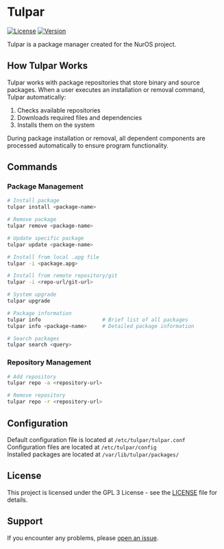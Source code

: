 # Tulpar

[![License](https://img.shields.io/github/license/nuros-linux/Tulpar)](LICENSE)
[![Version](https://img.shields.io/github/v/release/nuros-linux/Tulpar)](https://github.com/nuros-linux/Tulpar/releases)

Tulpar is a package manager created for the NurOS project.

## How Tulpar Works

Tulpar works with package repositories that store binary and source packages. When a user executes an installation or removal command, Tulpar automatically:

1. Checks available repositories
2. Downloads required files and dependencies
3. Installs them on the system

During package installation or removal, all dependent components are processed automatically to ensure program functionality.

## Commands

### Package Management
```bash
# Install package
tulpar install <package-name>

# Remove package
tulpar remove <package-name>

# Update specific package
tulpar update <package-name>

# Install from local .apg file
tulpar -i <package.apg>

# Install from remote repository/git
tulpar -i <repo-url/git-url>

# System upgrade
tulpar upgrade

# Package information
tulpar info                    # Brief list of all packages
tulpar info <package-name>     # Detailed package information

# Search packages
tulpar search <query>
```

### Repository Management
```bash
# Add repository
tulpar repo -a <repository-url>

# Remove repository
tulpar repo -r <repository-url>
```

## Configuration

Default configuration file is located at `/etc/tulpar/tulpar.conf`  
Configuration files are located at `/etc/tulpar/config`<br>
Installed packages are located at `/var/lib/tulpar/packages/`

## License

This project is licensed under the GPL 3 License - see the [LICENSE](LICENSE) file for details.

## Support

If you encounter any problems, please [open an issue](https://github.com/nuros-linux/Tulpar/issues).
